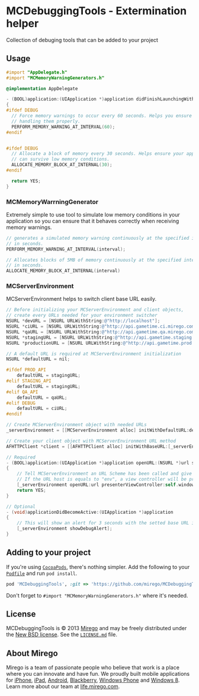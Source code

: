# MCDebuggingTools - Extermination helper

Collection of debuging tools that can be added to your project

## Usage

```objective-c
#import "AppDelegate.h"
#import "MCMemoryWarningGenerators.h"

@implementation AppDelegate

- (BOOL)application:(UIApplication *)application didFinishLaunchingWithOptions:(NSDictionary *)launchOptions
{
#ifdef DEBUG
  // Force memory warnings to occur every 60 seconds. Helps you ensure you're
  // handling them properly.
  PERFORM_MEMORY_WARNING_AT_INTERVAL(60);
#endif


#ifdef DEBUG
  // Allocate a block of memory every 30 seconds. Helps ensure your application
  // can survive low memory conditions.
  ALLOCATE_MEMORY_BLOCK_AT_INTERNAL(30);
#endif

  return YES;
}
```

### MCMemoryWarrningGenerator
Extremely simple to use tool to simulate low memory conditions in your
application so you can ensure that it behaves correctly when receiving memory
warnings.

```objective-c
// generates a simulated memory warning continuously at the specified interval
// in seconds.
PERFORM_MEMORY_WARNING_AT_INTERVAL(interval);
```

```objective-c
// Allocates blocks of 5MB of memory continuously at the specified interval
// in seconds.
ALLOCATE_MEMORY_BLOCK_AT_INTERNAL(interval)
```

### MCServerEnvironment
MCServerEnvironment helps to switch client base URL easily.

```objective-c
// Before initializing your MCServerEnvironment and client objects, 
// create every URLs needed for your environment switcher
NSURL *devURL = [NSURL URLWithString:@"http://localhost"];
NSURL *ciURL = [NSURL URLWithString:@"http://api.gametime.ci.mirego.com/"];
NSURL *qaURL = [NSURL URLWithString:@"http://api.gametime.qa.mirego.com/"];
NSURL *stagingURL = [NSURL URLWithString:@"http://api.gametime.staging.mirego.com/"];
NSURL *productionURL = [NSURL URLWithString:@"http://api.gametime.prod.mirego.com/"];

// A default URL is required at MCServerEnvironment initialization
NSURL *defaultURL = nil;

#ifdef PROD_API
    defaultURL = stagingURL;
#elif STAGING_API
    defaultURL = stagingURL;
#elif QA_API
    defaultURL = qaURL;
#elif DEBUG
    defaultURL = ciURL;
#endif

// Create MCServerEnvironment object with needed URLs
_serverEnvironment = [[MCServerEnvironment alloc] initWithDefaultURL:defaultURL developmentURL:nil ciURL:ciURL qaURL:qaURL stagingURL:stagingURL productionURL:productionURL otherURLs:nil];

// Create your client object with MCServerEnvironment URL method
AFHTTPClient *client = [[AFHTTPClient alloc] initWithBaseURL:[_serverEnvironment URL]];
``` 
```objective-c
// Required
- (BOOL)application:(UIApplication *)application openURL:(NSURL *)url sourceApplication:(NSString *)sourceApplication annotation:(id)annotation
{
    // Tell MCServerEnvironment an URL Scheme has been called and give it a presenter view controller
    // If the URL host is equals to "env", a view controller will be presented  
    [_serverEnvironment openURL:url presenterViewController:self.window.rootViewController completionBlock:nil];
    return YES;
}

// Optional
- (void)applicationDidBecomeActive:(UIApplication *)application
{
    // This will show an alert for 3 seconds with the setted base URL if it's not the default
    [_serverEnvironment showDebugAlert];
}
```


## Adding to your project

If you're using [`CocoaPods`](http://cocoapods.org/), there's nothing simpler.
Add the following to your [`Podfile`](http://docs.cocoapods.org/podfile.html)
and run `pod install`.

```ruby
pod 'MCDebuggingTools', :git => 'https://github.com/mirego/MCDebuggingTools.git'
```

Don't forget to `#import "MCMemoryWarningGenerators.h"` where it's needed.


## License

MCDebuggingTools is © 2013 [Mirego](http://www.mirego.com) and may be freely
distributed under the [New BSD license](http://opensource.org/licenses/BSD-3-Clause).
See the [`LICENSE.md`](https://github.com/mirego/MCDebuggingTools/blob/master/LICENSE.md) file.

## About Mirego

Mirego is a team of passionate people who believe that work is a place where you can innovate and have fun.
We proudly built mobile applications for
[iPhone](http://mirego.com/en/iphone-app-development/ "iPhone application development"),
[iPad](http://mirego.com/en/ipad-app-development/ "iPad application development"),
[Android](http://mirego.com/en/android-app-development/ "Android application development"),
[Blackberry](http://mirego.com/en/blackberry-app-development/ "Blackberry application development"),
[Windows Phone](http://mirego.com/en/windows-phone-app-development/ "Windows Phone application development") and
[Windows 8](http://mirego.com/en/windows-8-app-development/ "Windows 8 application development").
Learn more about our team at [life.mirego.com](http://life.mirego.com "Join our mobile design and development team").

